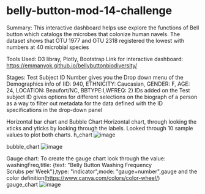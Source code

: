# belly-button-mod-14-challenge

Summary:
This interactive dashboard helps use explore the functions of Bell button which catalogs the microbes that colonize human navels. The dataset shows that OTU 1977 and OTU 2318 registered the lowest with numbers at 40 microbial species 


Tools Used: D3 libray, Plotly, Bootstrap
Link for interactive dashboard: https://emmanyok.github.io/bellybuttonbiodiversity/

Stages:
Test Subject ID Number gives you the Drop down menu of the Demographics info of (ID: 940, ETHNICITY: Caucasian, GENDER: F, AGE: 24, LOCATION: Beaufort/NC, BBTYPE:I,WFREQ: 2) IDs added on the Test subject ID gives options for different selections on the biograph of a person as a way to filter out metadata for the data defined with the ID specifications in the drop-down panel

Horizontal bar chart and Bubble Chart:Horizontal chart, through looking the xticks and yticks by looking through the labels. Looked through 10 sample values to plot both charts.
h_chart
![image](https://user-images.githubusercontent.com/105941870/191629479-c7e8ead2-7316-4966-a169-40eaa88f2ce8.png)

bubble_chart
![image](https://user-images.githubusercontent.com/105941870/191629402-30f7f1e0-4e8b-4cec-b00d-46edb19aba7c.png)

Gauge chart: To create the gauge chart look through the value: washingFreq,title: {text: "Belly Button Washing Frequency<br>Scrubs per Week"},type: "indicator",mode: "gauge+number",gauge and the color definition(https://www.canva.com/colors/color-wheel/)  
gauge_chart
![image](https://user-images.githubusercontent.com/105941870/191630169-602f8149-64ae-4fb9-a7aa-f6e111bd45d3.png)
